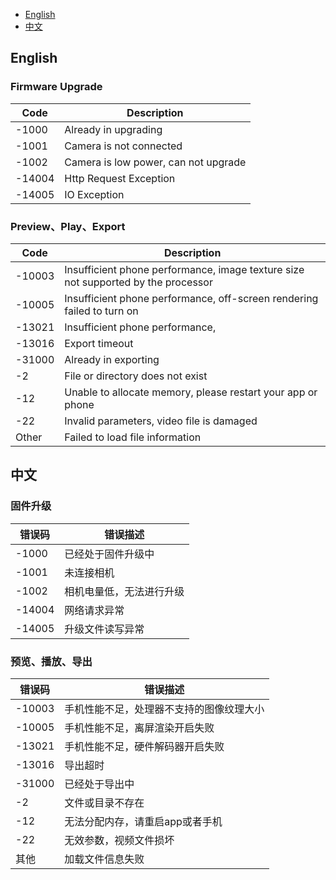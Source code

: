 - [English](#英文)
- [中文](#中文)


## <a name="英文" />English

### Firmware Upgrade

|Code|Description|
|---|---|
|-1000|Already in upgrading|
|-1001|Camera is not connected|
|-1002|Camera is low power, can not upgrade|
|-14004|Http Request Exception|
|-14005|IO Exception|

### Preview、Play、Export

|Code|Description|
|---|---|
|-10003|Insufficient phone performance, image texture size not supported by the processor|
|-10005|Insufficient phone performance, off-screen rendering failed to turn on|
|-13021|Insufficient phone performance, |
|-13016|Export timeout|
|-31000|Already in exporting|
|-2|File or directory does not exist|
|-12|Unable to allocate memory, please restart your app or phone|
|-22|Invalid parameters, video file is damaged|
|Other|Failed to load file information|


## <a name="中文" />中文

### 固件升级

|错误码|错误描述|
|---|---|
|-1000|已经处于固件升级中|
|-1001|未连接相机|
|-1002|相机电量低，无法进行升级|
|-14004|网络请求异常|
|-14005|升级文件读写异常|

### 预览、播放、导出

|错误码|错误描述|
|---|---|
|-10003|手机性能不足，处理器不支持的图像纹理大小|
|-10005|手机性能不足，离屏渲染开启失败|
|-13021|手机性能不足，硬件解码器开启失败|
|-13016|导出超时|
|-31000|已经处于导出中|
|-2|文件或目录不存在|
|-12|无法分配内存，请重启app或者手机|
|-22|无效参数，视频文件损坏|
|其他|加载文件信息失败|
